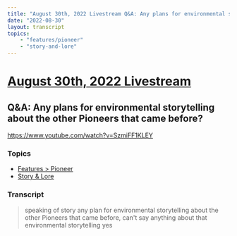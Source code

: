 ```yaml
---
title: "August 30th, 2022 Livestream Q&A: Any plans for environmental storytelling about the other Pioneers that came before?"
date: "2022-08-30"
layout: transcript
topics:
    - "features/pioneer"
    - "story-and-lore"
---
```

# [August 30th, 2022 Livestream](../2022-08-30.md)
## Q&A: Any plans for environmental storytelling about the other Pioneers that came before?
https://www.youtube.com/watch?v=SzmiFF1KLEY

### Topics
* [Features > Pioneer](../topics/features/pioneer.md)
* [Story & Lore](../topics/story-and-lore.md)

### Transcript

> speaking of story any plan for environmental storytelling about the other Pioneers that came before, can't say anything about that environmental storytelling yes
